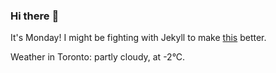 ### Hi there :wave:

It's Monday! I might be fighting with Jekyll to make [this](https://swissclubto.github.io) better.

Weather in Toronto: partly cloudy, at -2°C.
